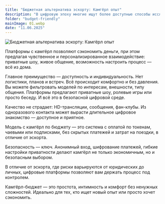 ```yaml
---
title: "Бюджетная альтернатива эскорту: Камгёрл опыт"
description: "В цифровую эпоху многие ищут более доступные способы исследовать желания без потери конфиденциальности. Бюджетный опыт с камгёрл — это удобная и недорогая альтернатива традиционным услугам."
folder: "budget-friendly"
mainImage: 01.webp
date: "11.06.2025"
---
```


![Бюджетная альтернатива эскорту: Камгёрл опыт](/assets/img/media/budget-friendly/01.webp "Бюджетная альтернатива эскорту: Камгёрл опыт")


Платформы с камгёрл позволяют сэкономить деньги, при этом предлагая чувственное и персонализированное взаимодействие: приватные шоу, живое общение, возможность настроить процесс — всё из дома.

Главное преимущество — доступность и индивидуальность. Нет логистики, планов и встреч. Всё происходит комфортно и без давления.
Вы можете фильтровать моделей по интересам, внешности, типу общения. Платформы предлагают приватные шоу, ролевые игры или просто беседу. И всё это в безопасной цифровой среде.

Качество не страдает: HD-трансляции, сообщения, фан-клубы. Из одноразового контакта может вырасти длительное цифровое знакомство — доступное и приятное.

Модель с камгёрл по бюджету — это система с оплатой по токенам, чаевыми или подписками, без скрытых платежей и затрат на поездки, в отличие от эскорта.

Безопасность — ключ. Анонимный вход, шифрование платежей, гибкие настройки приватности делают камгёрл не только экономичным, но и безопасным выбором.

В отличие от эскорта, где риски варьируются от юридических до личных, цифровые платформы позволяют вам держать процесс под контролем.

Камгёрл-бюджет — это простота, интимность и комфорт без ненужных сложностей. Идеально для тех, кто ищет новый опыт или просто хочет сэкономить.

